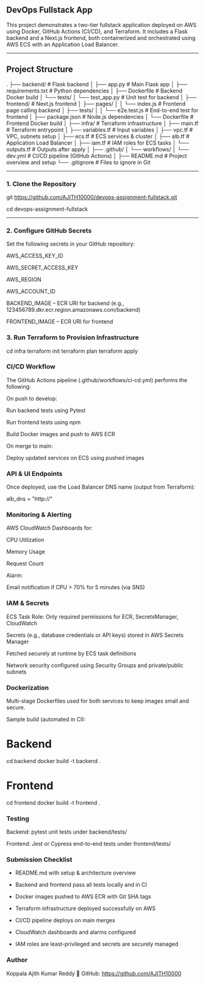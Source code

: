 ## DevOps Fullstack App

This project demonstrates a two-tier fullstack application deployed on AWS using Docker, GitHub Actions (CI/CD), and Terraform. It includes a Flask backend and a Next.js frontend, both containerized and orchestrated using AWS ECS with an Application Load Balancer.

---

##  Project Structure 

.
├── backend/                  # Flask backend
│   ├── app.py               # Main Flask app
│   ├── requirements.txt     # Python dependencies
│   ├── Dockerfile           # Backend Docker build
│   └── tests/
│       └── test_app.py      # Unit test for backend
│
├── frontend/                # Next.js frontend
│   ├── pages/
│   │   └── index.js         # Frontend page calling backend
│   ├── tests/
│   │   └── e2e.test.js      # End-to-end test for frontend
│   ├── package.json         # Node.js dependencies
│   └── Dockerfile           # Frontend Docker build
│
├── infra/                   # Terraform infrastructure
│   ├── main.tf              # Terraform entrypoint
│   ├── variables.tf         # Input variables
│   ├── vpc.tf               # VPC, subnets setup
│   ├── ecs.tf               # ECS services & cluster
│   ├── alb.tf               # Application Load Balancer
│   ├── iam.tf               # IAM roles for ECS tasks
│   └── outputs.tf           # Outputs after apply
│
├── .github/
│   └── workflows/
│       └── dev.yml          # CI/CD pipeline (GitHub Actions)
│
├── README.md                # Project overview and setup
└── .gitignore               # Files to ignore in Git


---
###  1. Clone the Repository

git https://github.com/AJITH10000/devops-assignment-fullstack.git

cd devops-assignment-fullstack

---
### 2. Configure GitHub Secrets
Set the following secrets in your GitHub repository:

AWS_ACCESS_KEY_ID

AWS_SECRET_ACCESS_KEY

AWS_REGION

AWS_ACCOUNT_ID

BACKEND_IMAGE – ECR URI for backend (e.g., 123456789.dkr.ecr.region.amazonaws.com/backend)

FRONTEND_IMAGE – ECR URI for frontend

### 3. Run Terraform to Provision Infrastructure
cd infra
terraform init
terraform plan
terraform apply

### CI/CD Workflow

The GitHub Actions pipeline (.github/workflows/ci-cd.yml) performs the following:

On push to develop:

Run backend tests using Pytest

Run frontend tests using npm

Build Docker images and push to AWS ECR

On merge to main:

Deploy updated services on ECS using pushed images

### API & UI Endpoints

Once deployed, use the Load Balancer DNS name (output from Terraform):

alb_dns = "http://<alb-dns-name>"


### Monitoring & Alerting
AWS CloudWatch Dashboards for:

CPU Utilization

Memory Usage

Request Count

Alarm:

Email notification if CPU > 70% for 5 minutes (via SNS)

### IAM & Secrets

ECS Task Role: Only required permissions for ECR, SecretsManager, CloudWatch

Secrets (e.g., database credentials or API keys) stored in AWS Secrets Manager

Fetched securely at runtime by ECS task definitions

Network security configured using Security Groups and private/public subnets

### Dockerization

Multi-stage Dockerfiles used for both services to keep images small and secure.

Sample build (automated in CI):
# Backend
cd backend
docker build -t backend .
# Frontend
cd frontend
docker build -t frontend .

### Testing
Backend: pytest unit tests under backend/tests/

Frontend: Jest or Cypress end-to-end tests under frontend/tests/

### Submission Checklist 

- README.md with setup & architecture overview

- Backend and frontend pass all tests locally and in CI

- Docker images pushed to AWS ECR with Git SHA tags

- Terraform infrastructure deployed successfully on AWS

- CI/CD pipeline deploys on main merges

- CloudWatch dashboards and alarms configured

- IAM roles are least-privileged and secrets are securely managed



###  Author
 Koppala Ajith Kumar Reddy
🔗 GitHub: https://github.com/AJITH10000

